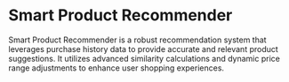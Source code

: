 # Smart Product Recommender
 Smart Product Recommender is a robust recommendation system that leverages purchase history data to provide accurate and relevant product suggestions. It utilizes advanced similarity calculations and dynamic price range adjustments to enhance user shopping experiences.
